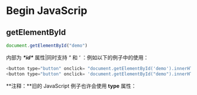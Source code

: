 # Begin JavaScrip

## getElementById

```javascript
document.getElementById("demo")
```

内部为 ***\*id\**** 属性|同时支持 “ 和 ‘ ：例如以下的例子中的使用：

```javascript
<button type="button" onclick= "document.getElementById('demo').innerHTML = 'Hello JavaScript!'">点击我！</button>
<button type="button" onclick= 'document.getElementById("demo").innerHTML = "Hello JavaScript!"'>点击我！</button>
```



**注释：**旧的 JavaScript 例子也许会使用 **type** 属性：<script type="text/javascript">。

**注释：**type 属性不是必需的。JavaScript 是 HTML 中的默认脚本语言。

**提示：**把脚本置于 **<body>** 元素的底部，可改善显示速度，因为脚本编译会拖慢显示。



外部导入js

```javascript
<script src="myScript.js"></script>
```

HTML路径相关：https://www.w3school.com.cn/html/html_filepaths.asp



## JavaScript 显示方案

JavaScript 能够以不同方式“显示”数据：

- 使用 window.alert() 写入警告框
- 使用 document.write() 写入 HTML 输出
- 使用 innerHTML 写入 HTML 元素
- 使用 console.log() 写入浏览器控制台



**注意：**在 HTML 文档完全加载后使用 **document.write()** 将*删除所有已有的 HTML* ：

**提示：****document.write()** 方法仅用于测试。



# JavaScript 语句

**在 HTML 中，JavaScript 语句是由 web 浏览器“执行”的“指令”。**

**提示：**以分号结束语句不是必需的，但我们仍然强烈建议您这么做。



## JavaScript 空白字符

JavaScript 会忽略多个空格。您可以向脚本添加空格，以增强可读性。

下面这两行是相等的：

```javascript
var person = "Bill";
var person="Bill"; 
```

在运算符旁边（ = + - * / ）添加空格是个好习惯：

```JavaScript
var x = y + z;
```



## JavaScript 代码块

JavaScript 语句可以用花括号（{...}）组合在代码块中。

代码块的作用是定义一同执行的语句。

您会在 JavaScript 中看到成块组合在一起的语句：

### 实例

```javascript
function myFunction() {
    document.getElementById("demo").innerHTML = "Hello Kitty.";
    document.getElementById("myDIV").innerHTML = "How are you?";
}
```



*字符串*是文本，由双引号或单引号包围：

```javascript
"Bill Gates"

'Bill Gates' 
```



## JavaScript 变量

在编程语言中，*变量*用于*存储*数据值。

JavaScript 使用 var 关键词来*声明*变量。

= 号用于为变量*赋值*。

在本例中，x 被定义为变量。然后，x 被赋的值是 7：

```javascript
var x;

x = 7;
```



## JavaScript 标识符

标识符是名称。

在 JavaScript 中，标识符用于命名变量（以及关键词、函数和标签）。

在大多数编程语言中，合法名称的规则大多相同。

在 JavaScript 中，首字符必须是字母、下划线（-）或美元符号（$）。

连串的字符可以是字母、数字、下划线或美元符号。

**提示：**数值不可以作为首字符。这样，JavaScript 就能轻松区分标识符和数值。



## JavaScript 对大小写敏感

所有 JavaScript 标识符*对大小写敏感*。

变量 lastName 和 lastname，是两个不同的变量。

```javascript
lastName = "Gates";
lastname = "Jobs"; 
```



## JavaScript 与驼峰式大小写

历史上，程序员曾使用三种把多个单词连接为一个变量名的方法：

### 连字符：

```
first-name, last-name, master-card, inter-city.
```

**注释：**JavaScript 中不能使用连字符。它是为减法预留的。

### 下划线：

```
first_name, last_name, master_card, inter_city.
```

### 驼峰式大小写（Camel Case）：

```
FirstName, LastName, MasterCard, InterCity.
```

![camelCase](https://www.w3school.com.cn/i/camelcase.png)

JavaScript 程序员倾向于使用以小写字母开头的驼峰大小写：

```
firstName, lastName, masterCard, interCity
```



## 一条语句，多个变量

您可以在一条语句中声明许多变量。

以 var 作为语句的开头，并以*逗号*分隔变量：

```javascript
var person = "Bill Gates", carName = "porsche", price = 15000;
```





## Value = undefined

在计算机程序中，被声明的变量经常是不带值的。值可以是需被计算的内容，或是之后被提供的数据，比如数据输入。

不带有值的变量，它的值将是 undefined。

变量 carName 在这条语句执行后的值是 undefined：

### 实例

```javascript
var carName;
```



**提示：**如果把要给数值放入引号中，其余数值会被视作字符串并被级联。

```javascript
<!DOCTYPE html>
<html>
<body>

<h1>JavaScript 变量</h1>

<p>相加 "8" + 3 + 5 的结果是：</p>

<p id="demo"></p>

<script>
x = "8" + 3 + 5;
document.getElementById("demo").innerHTML = x;
</script>

</body>
</html>

```

```javascript
<!DOCTYPE html>
<html>
<body>

<h1>JavaScript 变量</h1>

<p>相加 3 + 5 + "8" 的结果是：</p>

<p id="demo"></p>

<script>
var x = 3 + 5 + "8"
document.getElementById("demo").innerHTML = x;
</script>

</body>
</html>
```





## JavaScript 比较运算符

| 运算符 | 描述           |
| :----- | :------------- |
| ==     | 等于           |
| ===    | 等值等型       |
| !=     | 不相等         |
| !==    | 不等值或不等型 |
| >      | 大于           |
| <      | 小于           |
| >=     | 大于或等于     |
| <=     | 小于或等于     |
| ?      | 三元运算符     |



## JavaScript 类型运算符

| 运算符     | 描述                                  |
| :--------- | :------------------------------------ |
| typeof     | 返回变量的类型。                      |
| instanceof | 返回 true，如果对象是对象类型的实例。 |



## JavaScript 位运算符

位运算符处理 32 位数。

该运算中的任何数值运算数都会被转换为 32 位的数。结果会被转换回 JavaScript 数。

| 运算符 | 描述         | 例子    | 等同于       | 结果 | 十进制 |
| :----- | :----------- | :------ | :----------- | :--- | :----- |
| &      | 与           | 5 & 1   | 0101 & 0001  | 0001 | 1      |
| \|     | 或           | 5 \| 1  | 0101 \| 0001 | 0101 | 5      |
| ~      | 非           | ~ 5     | ~0101        | 1010 | 10     |
| ^      | 异或         | 5 ^ 1   | 0101 ^ 0001  | 0100 | 4      |
| <<     | 零填充左位移 | 5 << 1  | 0101 << 1    | 1010 | 10     |
| >>     | 有符号右位移 | 5 >> 1  | 0101 >> 1    | 0010 | 2      |
| >>>    | 零填充右位移 | 5 >>> 1 | 0101 >>> 1   | 0010 | 2      |

https://www.w3school.com.cn/js/pro_js_operators_bitwise.asp



## 幂

取幂运算符（**）将第一个操作数提升到第二个操作数的幂。

### 实例

```
var x = 5;
var z = x ** 2;          // 结果是 25
```

x ** y 产生的结果与 Math.pow(x,y) 相同:

### 实例

```
var x = 5;
var z = Math.pow(x,2);   // 结果是 25
```



## JavaScript 运算符优先级值

| 值   | 运算符     | 描述             | 实例             |
| :--- | :--------- | :--------------- | :--------------- |
| 20   | ( )        | 表达式分组       | (3 + 4)          |
|      |            |                  |                  |
| 19   | .          | 成员             | person.name      |
| 19   | []         | 成员             | person["name"]   |
| 19   | ()         | 函数调用         | myFunction()     |
| 19   | new        | 创建             | new Date()       |
|      |            |                  |                  |
| 17   | ++         | 后缀递增         | i++              |
| 17   | --         | 后缀递减         | i--              |
|      |            |                  |                  |
| 16   | ++         | 前缀递增         | ++i              |
| 16   | --         | 前缀递减         | --i              |
| 16   | !          | 逻辑否           | !(x==y)          |
| 16   | typeof     | 类型             | typeof x         |
|      |            |                  |                  |
| 15   | **         | 求幂 (ES7)       | 10 ** 2          |
|      |            |                  |                  |
| 14   | *          | 乘               | 10 * 5           |
| 14   | /          | 除               | 10 / 5           |
| 14   | %          | 模数除法         | 10 % 5           |
|      |            |                  |                  |
| 13   | +          | 加               | 10 + 5           |
| 13   | -          | 减               | 10 - 5           |
|      |            |                  |                  |
| 12   | <<         | 左位移           | x << 2           |
| 12   | >>         | 右位移           | x >> 2           |
| 12   | >>>        | 右位移（无符号） | x >>> 2          |
|      |            |                  |                  |
| 11   | <          | 小于             | x < y            |
| 11   | <=         | 小于或等于       | x <= y           |
| 11   | >          | 大于             | x > y            |
| 11   | >=         | 大于或等于       | x >= y           |
| 11   | in         | 对象中的属性     | "PI" in Math     |
| 11   | instanceof | 对象的实例       | instanceof Array |
|      |            |                  |                  |
| 10   | ==         | 相等             | x == y           |
| 10   | ===        | 严格相等         | x === y          |
| 10   | !=         | 不相等           | x != y           |
| 10   | !==        | 严格不相等       | x !== y          |
|      |            |                  |                  |
| 9    | &          | 按位与           | x & y            |
| 8    | ^          | 按位 XOR         | x ^ y            |
| 7    | \|         | 按位或           | x \| y           |
| 6    | &&         | 逻辑与           | x && y           |
| 5    | \|\|       | 逻辑否           | x \|\| y         |
| 4    | ? :        | 条件             | ? "Yes" : "No"   |
|      |            |                  |                  |
| 3    | =          | 赋值             | x = y            |
| 3    | +=         | 赋值             | x += y           |
| 3    | -=         | 赋值             | x -= y           |
| 3    | *=         | 赋值             | x *= y           |
| 3    | %=         | 赋值             | x %= y           |
| 3    | <<=        | 赋值             | x <<= y          |
| 3    | >>=        | 赋值             | x >>= y          |
| 3    | >>>=       | 赋值             | x >>>= y         |
| 3    | &=         | 赋值             | x &= y           |
| 3    | ^=         | 赋值             | x ^= y           |
| 3    | \|=        | 赋值             | x \|= y          |
|      |            |                  |                  |
| 2    | yield      | 暂停函数         | yield x          |
| 1    | ,          | 逗号             | 7 , 8            |

**注意：**淡红色指示实验性或建议性的技术（ECMASScript 2016 或 ES7）

**提示：**括号中的表达式会在值在表达式的其余部分中被使用之前进行完全计算。





## JavaScript 数据类型

JavaScript 变量能够保存多种*数据类型*：数值、字符串值、数组、对象等等：

```javascript
var length = 7;                             // 数字
var lastName = "Gates";                      // 字符串
var cars = ["Porsche", "Volvo", "BMW"];         // 数组
var x = {firstName:"Bill", lastName:"Gates"};    // 对象 
```





## JavaScript 数组

JavaScript 数组用方括号书写。

数组的项目由逗号分隔。

下面的代码声明（创建）了名为 cars 的数组，包含三个项目（汽车品牌）：

### 实例

```html
<!DOCTYPE html>
<html>
<body>

<h2>JavaScript 数组</h2>

<p>数组索引基于零，这意味着第一个项目是 [0]，第二个项目是 [1]，以此类推。</p>

<p id="demo"></p>

<script>
var cars = ["Porsche", "Volvo", "BMW"];

document.getElementById("demo").innerHTML = cars[0];
</script>

</body>
</html>
```



## JavaScript 对象

JavaScript 对象用花括号来书写。

对象属性是 *name*:*value* 对，由逗号分隔。

### 实例

```javascript
var person = {firstName:"Bill", lastName:"Gates", age:62, eyeColor:"blue"};
```





## typeof 运算符

您可使用 JavaScript 的 typeof 来确定 JavaScript 变量的类型：

typeof 运算符返回变量或表达式的类型：

### 实例

```html
<!DOCTYPE html>
<html>
<body>

<h2>JavaScript typeof</h2>

<p>typeof 运算符返回变量或表达式的类型：</p>

<p id="demo"></p>
<p id="demo0"></p>

<script>
document.getElementById("demo").innerHTML = 
typeof "" + "<br>" +
typeof "Bill" + "<br>" + 
typeof "Bill Gates";
  
  document.getElementById("demo0").innerHTML = 
typeof 0 + "<br>" + 
typeof 314 + "<br>" +
typeof 3.14 + "<br>" +
typeof (3) + "<br>" +
typeof (3 + 4);
</script>
</body>
</html>
```

###Undefined

在 JavaScript 中，没有值的变量，其值是 undefined。typeof 也返回 undefined。

```html
<!DOCTYPE html>
<html>
<body>

<h2>JavaScript 数据类型</h2>

<p>无值变量的值和数据类型是 <b>undefined</b>。</p>

<p id="demo"></p>

<script>
var car;
document.getElementById("demo").innerHTML =
car + "<br>" + typeof car;
</script>

</body>
</html>
```

###空值

空值与 undefined 不是一回事。

空的字符串变量既有值也有类型。

实例

```html
<!DOCTYPE html>
<html>
<body>

<h2>JavaScript 数据类型</h2>

<p>空的字符串变量既有值也有类型。</p>

<p id="demo"></p>

<script>
var car = "";
document.getElementById("demo").innerHTML =
"其值是：" +
car + "<br>" +
"类型是：" + typeof car;
</script>

</body>
</html>
```



***\*您也可以通过设置值为 undefined 清空对象：\****

### 实例

```javascript
var person = undefined;     // 值是 undefined，类型是 undefined
```

###Undefined 与 Null 的区别

Undefined 与 null 的值相等，但类型不相等：

```html
<!DOCTYPE html>
<html>
<body>

<h2>JavaScript 数据类型</h2>

<p>Undefined and null are equal in value but different in type:</p>

<p id="demo"></p>

<script>
document.getElementById("demo").innerHTML =
typeof undefined + "<br>" +
typeof null + "<br><br>" +
(null === undefined) + "<br>" +
(null == undefined);
</script>

</body>
</html>
```

###原始数据

原始数据值是一种没有额外属性和方法的单一简单数据值。

typeof 运算符可返回以下原始类型之一：

- string
- number
- boolean
- undefined

实例

```javascript
typeof "Bill"              // 返回 "string"
typeof 3.14                // 返回 "number"
typeof true                // 返回 "boolean"
typeof false               // 返回 "boolean"
typeof x                   // 返回 "undefined" (假如 x 没有值)
```

###复杂数据

typeof 运算符可返回以下两种类型之一：

- function
- object

typeof 运算符把对象、数组或 null 返回 object。

typeof 运算符不会把函数返回 object。

实例

```javascript
typeof {name:'Bill', age:62} // 返回 "object"
typeof [1,2,3,4]             // 返回 "object" (并非 "array"，参见下面的注释)
typeof null                  // 返回 "object"
typeof function myFunc(){}   // 返回 "function"
```

